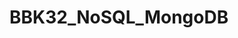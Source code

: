 # BBK32_NoSQL_MongoDB
<!-- 
Introducción
MongoDB es un sistema de gestión de bases de datos (DBMS) de código abierto que utiliza un modelo de base de datos orientado a documentos que admite numerosos tipos de datos. En lugar de usar tablas y filas como en las bases de datos relacionales, la arquitectura MongoDB está formada por colecciones y documentos. MongoDB almacena datos en documentos similares a JSON que pueden variar en estructura.

¿Cuáles son los principales objetivos de este proyecto?
Comprender qué es una base de datos no relacional.
Comprender cómo se realizan las consultas a una base de datos no relacional.
Analizar y diseñar bases de datos con sus correspondientes colecciones.
Comprender cómo interactuar con los datos almacenados en la base de datos.

1.1. Desarrollar el Proyecto
A continuación, crea tu propia base de datos de red social con las siguientes colecciones:
Users
Posts
Comments

1.2. Ejecuta las siguientes consultas
1.2.1 INSERTAR DATOS

Insertar al menos 15 publicaciones nuevas con al menos 2 comentarios por publicación:
Title
Body
Username
Comments
Username
Body


Insertar al menos 10 nuevos usuarios:
Username
Email
Age


1.2.2 ACTUALIZAR DATOS
 
Actualizar publicaciones:
Actualiza todos los campos de una publicación
Cambiar el body de una publicación.
Actualizar comentarios:
Actualiza el comentario de una publicación.
Actualizar usuarios:
Actualiza todos los campos de un usuario
Cambiar el email de dos usuarios es decir hacer la query dos veces.
Aumenta en 5 años la edad de un usuario


1.2.3 OBTENER DATOS

Seleccionar todas las publicaciones
Selecciona las publicaciones que coincidan con el username indicado
Selecciona todos los usuarios con una edad mayor a 20
Selecciona todos los usuarios con una edad inferior a 23
Selecciona todos los usuarios que tengan una edad entre 25 y 30 años
Muestra los usuarios de edad menor a mayor y viceversa
Selecciona el número total de usuarios
Selecciona todas las publicaciones y haz que se muestren con la siguiente estructura: Título de la publicación: "title one"
Selecciona solo 2 usuarios
Busca por title 2 publicaciones

1.2.4 BORRAR DATOS
Elimina a todos los usuarios con una edad mayor a 30

1.2.5 SELECCIONAR Y FILTRAR

Selecciona el número total de publicaciones que tienen más de un comentario
Selecciona la última publicación creada
Selecciona 5 publicaciones y que sean las últimas creadas
Elimina todas las publicaciones que tengan más de un comentario

1.4. Entregables

Crear un documento (word, readme, etc) con las consultas que se piden en el ejercicio
Dejar el enlace o adjuntar el archivo en Campus Virtual -->
